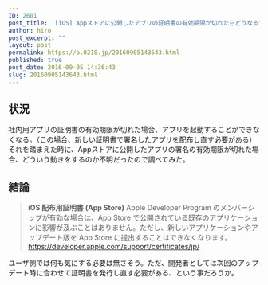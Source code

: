 ```yaml
---
ID: 2601
post_title: '[iOS] Appストアに公開したアプリの証明書の有効期限が切れたらどうなるか'
author: hiro
post_excerpt: ""
layout: post
permalink: https://b.0218.jp/20160905143643.html
published: true
post_date: 2016-09-05 14:36:43
slug: 20160905143643.html
---
```

<!--more-->
## 状況
社内用アプリの証明書の有効期限が切れた場合、アプリを起動することができなくなる。（この場合、新しい証明書で署名したアプリを配布し直す必要がある）
それを踏まえた時に、Appストアに公開したアプリの署名の有効期限が切れた場合、どういう動きをするのか不明だったので調べてみた。

## 結論
<blockquote><b>iOS 配布用証明書 (App Store)</b>
Apple Developer Program のメンバーシップが有効な場合は、App Store で公開されている既存のアプリケーションに影響が及ぶことはありません。ただし、新しいアプリケーションやアップデート版を App Store に提出することはできなくなります。
<footer><a href="https://developer.apple.com/support/certificates/jp/">https://developer.apple.com/support/certificates/jp/</a></footer></blockquote>

ユーザ側では何も気にする必要は無さそう。ただ、開発者としては次回のアップデート時に合わせて証明書を発行し直す必要がある、という事だろうか。